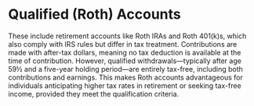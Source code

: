 # Qualified (Roth) Accounts

These include retirement accounts like Roth IRAs and Roth 401(k)s, which also comply with IRS rules but differ in tax treatment. Contributions are made with after-tax dollars, meaning no tax deduction is available at the time of contribution. However, qualified withdrawals—typically after age 59½ and a five-year holding period—are entirely tax-free, including both contributions and earnings. This makes Roth accounts advantageous for individuals anticipating higher tax rates in retirement or seeking tax-free income, provided they meet the qualification criteria.
